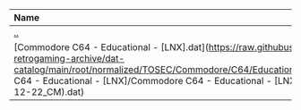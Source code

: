 |Name|Size|
|:---|---:|
|[..](../index.html)|DIR|
|[Commodore C64 - Educational - [LNX].dat](https://raw.githubusercontent.com/open-retrogaming-archive/dat-catalog/main/root/normalized/TOSEC/Commodore/C64/Educational/[LNX]/Commodore C64 - Educational - [LNX]/Commodore C64 - Educational - [LNX] (TOSEC-v2022-12-22_CM).dat)|144034|
